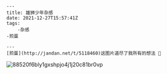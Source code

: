 
    ---
    title: 雄狮少年杂感
    date: 2021-12-27T15:57:41Z
    tags:
    	-杂感
	-煎蛋

    ---
    [煎蛋](http://jandan.net/t/5118460)这图片道尽了我所有的想法 🤣 

![88520f6bly1gxshpjo4j1j20c81br0vp](https://user-images.githubusercontent.com/20685961/147487831-a8feebcf-f0ea-4816-b9ce-9ef6a1d8c895.jpg)
